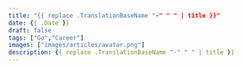 ```yaml
---
title: "{{ replace .TranslationBaseName "-" " " | title }}"
date: {{ .Date }}
draft: false
tags: ["Go","Career"]
images: ["images/articles/avatar.png"]
description: {{ replace .TranslationBaseName "-" " " | title }}
---
```


